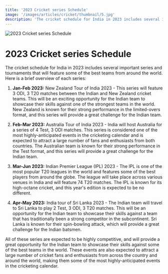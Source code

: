 ```yaml
---
title: '2023 Cricket series Schedule'
image: '/images/articles/cricket/thumbnail/5.jpg'
description: 'The cricket schedule for India in 2023 includes several important series and tournaments that will feature some of the best teams from around the world.'
---
```


![2023 Cricket series Schedule](/images/articles/cricket/5.jpg)

# 2023 Cricket series Schedule

The cricket schedule for India in 2023 includes several important series and tournaments that will feature some of the best teams from around the world. Here is a brief overview of each series:

1. **Jan-Feb 2023:** New Zealand Tour of India 2023 - This series will feature 3 ODI, 3 T20 matches between the Indian and New Zealand cricket teams. This will be an exciting opportunity for the Indian team to showcase their skills against one of the strongest teams in the world. New Zealand is known for their strong performance in the limited-overs format, and this series will provide a great challenge for the Indian team.

2. **Feb-Mar 2023:** Australia Tour of India 2023 - India will host Australia for a series of 4 Test, 3 ODI matches. This series is considered one of the most highly-anticipated events in the cricketing calendar and is expected to attract a large number of fans and enthusiasts from both countries. The Australian team is known for their strong performance in the Test format, and this series will provide a great challenge for the Indian team.

3. **Mar-Jun 2023:** Indian Premier League (IPL) 2023 - The IPL is one of the most popular T20 leagues in the world and features some of the best players from around the globe. The league will take place across various venues in India and will feature 74 T20 matches. The IPL is known for its high-octane cricket, and this year's edition is expected to be no different.

4. **Apr-May 2023:** India tour of Sri Lanka 2023 - The Indian team will travel to Sri Lanka to play 2 Test, 3 ODI, 3 T20 matches. This will be an opportunity for the Indian team to showcase their skills against a team that has traditionally been a strong competitor in the subcontinent. Sri Lanka is known for their spin-bowling attack, which will provide a great challenge for the Indian batsmen.

All of these series are expected to be highly competitive, and will provide a great opportunity for the Indian team to showcase their skills against some of the best teams in the world. These events are also expected to attract a large number of cricket fans and enthusiasts from across the country and around the world, making them some of the most highly-anticipated events in the cricketing calendar.
